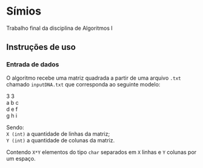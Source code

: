 # Símios
Trabalho final da disciplina de Algoritmos I

## Instruções de uso

### Entrada de dados
O algoritmo recebe uma matriz quadrada a partir de uma arquivo `.txt` chamado `inputDNA.txt` que corresponda ao seguinte modelo: <br>

3 3 <br>
a b c <br>
d e f <br>
g h i <br>

Sendo: <br>
`X (int)` a quantidade de linhas da matriz; <br>
`Y (int)` a quantidade de colunas da matriz. <br>

Contendo `X*Y` elementos do tipo `char` separados em `X` linhas e `Y` colunas por um espaço. <br>

